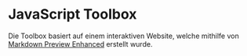 # JavaScript Toolbox
Die Toolbox basiert auf einem interaktiven Website, welche mithilfe von [Markdown Preview Enhanced](https://marketplace.visualstudio.com/items?itemName=shd101wyy.markdown-preview-enhanced) erstellt wurde.